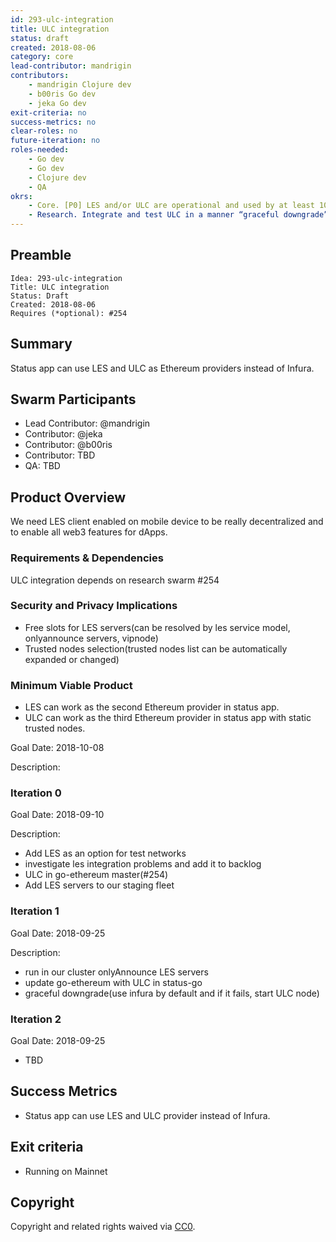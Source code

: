```yaml
---
id: 293-ulc-integration
title: ULC integration
status: draft
created: 2018-08-06
category: core
lead-contributor: mandrigin
contributors:
    - mandrigin Clojure dev
    - b00ris Go dev
    - jeka Go dev
exit-criteria: no
success-metrics: no
clear-roles: no
future-iteration: no
roles-needed:
    - Go dev
    - Go dev
    - Clojure dev
    - QA
okrs:
    - Core. [P0] LES and/or ULC are operational and used by at least 10% of all users.
    - Research. Integrate and test ULC in a manner “graceful downgrade”: use infura by default and if it fails, start ULC node.
---
```


## Preamble

    Idea: 293-ulc-integration
    Title: ULC integration
    Status: Draft
    Created: 2018-08-06
    Requires (*optional): #254

## Summary
Status app can use LES and ULC as Ethereum providers instead of Infura.

## Swarm Participants
- Lead Contributor: @mandrigin
- Contributor: @jeka
- Contributor: @b00ris
- Contributor: TBD
- QA: TBD

## Product Overview
We need LES client enabled on mobile device to be really decentralized and to enable all web3 features for dApps.

### Requirements & Dependencies
ULC integration depends on research swarm #254

### Security and Privacy Implications
* Free slots for LES servers(can be resolved by les service model, onlyannounce servers, vipnode)
* Trusted nodes selection(trusted nodes list can be automatically expanded or changed)

### Minimum Viable Product
* LES can work as the second Ethereum provider in status app.
* ULC can work as the third Ethereum provider in status app with static trusted nodes.

Goal Date: 2018-10-08

Description:

### Iteration 0

Goal Date: 2018-09-10

Description:
* Add LES as an option for test networks
* investigate les integration problems and add it to backlog
* ULC in go-ethereum master(#254)
* Add LES servers to our staging fleet

### Iteration 1

Goal Date: 2018-09-25

Description:
* run in our cluster onlyAnnounce LES servers 
* update go-ethereum with ULC in status-go 
* graceful downgrade(use infura by default and if it fails, start ULC node)

### Iteration 2

Goal Date: 2018-09-25
 * TBD

## Success Metrics
* Status app can use LES and ULC provider instead of Infura.

## Exit criteria
* Running on Mainnet

## Copyright

Copyright and related rights waived
via [CC0](https://creativecommons.org/publicdomain/zero/1.0/).
